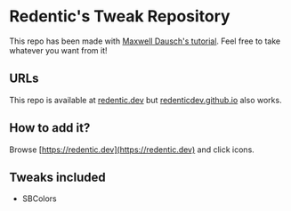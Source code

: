 # Redentic's Tweak Repository
This repo has been made with [Maxwell Dausch's tutorial](https://github.com/MDausch/Example-Cydia-Repository). Feel free to take whatever you want from it!

## URLs
This repo is available at [redentic.dev](https://redentic.dev) but [redenticdev.github.io](https://redenticdev.github.io) also works.

## How to add it?
Browse [https://redentic.dev](https://redentic.dev) and click icons.

## Tweaks included
- SBColors